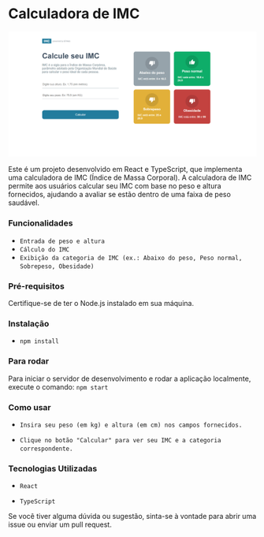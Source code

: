 # Calculadora de IMC

![Calculadora de IMC](./public/image.png)

Este é um projeto desenvolvido em React e TypeScript, que implementa uma calculadora de IMC (Índice de Massa Corporal). A calculadora de IMC permite aos usuários calcular seu IMC com base no peso e altura fornecidos, ajudando a avaliar se estão dentro de uma faixa de peso saudável.

### Funcionalidades
- `Entrada de peso e altura`
- `Cálculo do IMC`
- `Exibição da categoria de IMC (ex.: Abaixo do peso, Peso normal, Sobrepeso, Obesidade)`

### Pré-requisitos

Certifique-se de ter o Node.js instalado em sua máquina.

### Instalação
- `npm install`

### Para rodar
Para iniciar o servidor de desenvolvimento e rodar a aplicação localmente, execute o comando:
`npm start`

### Como usar
- `Insira seu peso (em kg) e altura (em cm) nos campos fornecidos.`

- `Clique no botão "Calcular" para ver seu IMC e a categoria correspondente.`

### Tecnologias Utilizadas

- `React`

- `TypeScript`

Se você tiver alguma dúvida ou sugestão, sinta-se à vontade para abrir uma issue ou enviar um pull request.